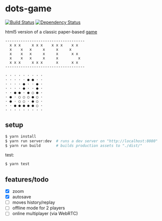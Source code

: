 # dots-game

[![Build Status](https://api.travis-ci.org/oleksmarkh/dots-game.svg)](https://travis-ci.org/oleksmarkh/dots-game)
[![Dependency Status](https://david-dm.org/oleksmarkh/dots-game.svg?style=flat)](https://david-dm.org/oleksmarkh/dots-game)

html5 version of a classic paper-based [game](https://en.wikipedia.org/wiki/Dots_(game))

```
------------------------------------
  x x x     x x x    x x x    x x
  x    x   x     x     x     x
  x    x   x     x     x      x x
  x    x   x     x     x         x
  x x x     x x x      x      x x
------------------------------------

· · · · · · · · ·
· · · · · ● ● · ·
· · · · ● · · ● ·
· · · · ● · · ● ·
· · ● ● · ● ○ ● ·
· ● · ○ ○ ○ ● ○ ·
· ● · ○ ○ · ● ○ ·
· · ● ● ● ● ● ○ ·
· · · · · · · · ·
```

## setup

```bash
$ yarn install
$ yarn run server:dev  # runs a dev server on "http://localhost:8080"
$ yarn run build       # builds production assets to "./dist/"
```

test:

```bash
$ yarn test
```

## features/todo

- [x] zoom
- [x] autosave
- [ ] moves history/replay
- [ ] offline mode for 2 players
- [ ] online multiplayer (via WebRTC)

